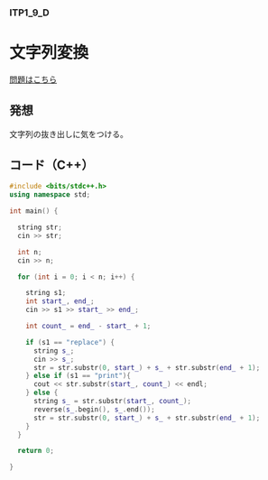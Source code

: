### ITP1_9_D

# 文字列変換

  [問題はこちら](https://onlinejudge.u-aizu.ac.jp/courses/lesson/2/ITP1/9/ITP1_9_D)


## 発想

  文字列の抜き出しに気をつける。<br>


## コード（C++）

```cpp
#include <bits/stdc++.h>
using namespace std;

int main() {

  string str;
  cin >> str;

  int n;
  cin >> n;

  for (int i = 0; i < n; i++) {

    string s1;
    int start_, end_;
    cin >> s1 >> start_ >> end_;

    int count_ = end_ - start_ + 1;

    if (s1 == "replace") {
      string s_;
      cin >> s_;
      str = str.substr(0, start_) + s_ + str.substr(end_ + 1);
    } else if (s1 == "print"){
      cout << str.substr(start_, count_) << endl;
    } else {
      string s_ = str.substr(start_, count_);
      reverse(s_.begin(), s_.end());
      str = str.substr(0, start_) + s_ + str.substr(end_ + 1);
    }
  }

  return 0;

}
```
